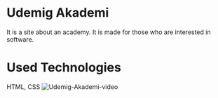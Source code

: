# Udemig Akademi
It is a site about an academy. It is made for those who are interested in software.

# Used Technologies
HTML, CSS
![Udemig-Akademi-video](https://github.com/user-attachments/assets/3537b612-e2c2-4b7d-8a7a-8fc03d2dacf0)
